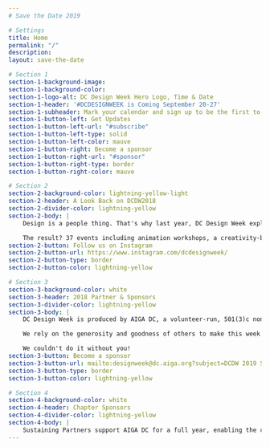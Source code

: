 ```yaml
---
# Save the Date 2019

# Settings
title: Home
permalink: "/"
description:
layout: save-the-date

# Section 1
section-1-background-image:
section-1-background-color:
section-1-logo-alt: DC Design Week Hero Logo, Time & Date
section-1-header: '#DCDESIGNWEEK is Coming September 20-27'
section-1-subheader: Mark your calendar and sign up to be the first to know about 2019 speaker announcements and ticket sales
section-1-button-left: Get Updates
section-1-button-left-url: "#subscribe"
section-1-button-left-type: solid
section-1-button-left-color: mauve
section-1-button-right: Become a sponsor
section-1-button-right-url: "#sponsor"
section-1-button-right-type: border
section-1-button-right-color: mauve

# Section 2
section-2-background-color: lightning-yellow-light
section-2-header: A Look Back on DCDW2018
section-2-divider-color: lightning-yellow
section-2-body: |
    Design is a people thing. That's why last year, DC Design Week explored the theme Design is for All, which took a closer look at how design shapes our community —along with the people who get to do the shaping. 

    The result? 37 events including animation workshops, a creativity-boosting guided meditation, letterpress printing, screenprinting, a run around the murals, a talk about designing for voice UI, and so, so, so much more. Thank you to everyon who came out and represented this wonderful creative community of ours.
section-2-button: Follow us on Instagram
section-2-button-url: https://www.instagram.com/dcdesignweek/
section-2-button-type: border
section-2-button-color: lightning-yellow

# Section 3
section-3-background-color: white
section-3-header: 2018 Partner & Sponsors
section-3-divider-color: lightning-yellow
section-3-body: |
    DC Design Week is produced by AIGA DC, a volunteer-run, 501(3)c nonprofit organization, in concert with a consortium of local associations, meetup groups and small businesses.

    We rely on the generosity and goodness of others to make this week of celebration a reality. Major thanks to the following partners and sponsors for your support and commitment to the DC design community.

    We couldn't do it without you!
section-3-button: Become a sponsor
section-3-button-url: mailto:designweek@dc.aiga.org?subject=DCDW 2019 Sponsorship
section-3-button-type: border
section-3-button-color: lightning-yellow

# Section 4
section-4-background-color: white
section-4-header: Chapter Sponsors
section-4-divider-color: lightning-yellow
section-4-body: |
    Sustaining Partners support AIGA DC for a full year, enabling the chapter to stay true to its mission: to advance design as a professional craft, strategic tool and vital cultural force. As a chapter sponsor, these companies contribute to the design profession and the greater good.
---
```

